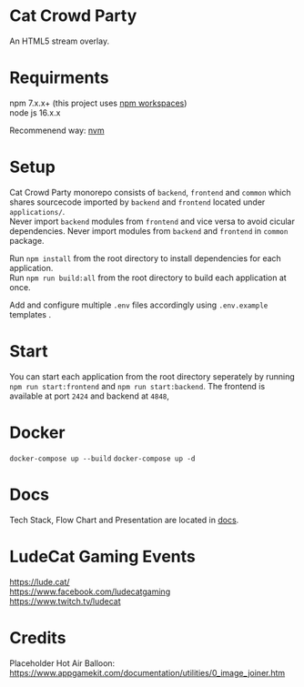 # Cat Crowd Party

An HTML5 stream overlay.

# Requirments

npm 7.x.x+ (this project uses [npm workspaces](https://docs.npmjs.com/cli/v7/using-npm/workspaces))  
node js 16.x.x

Recommenend way: [nvm](https://github.com/nvm-sh/nvm)

# Setup

Cat Crowd Party monorepo consists of `backend`, `frontend` and `common` which shares sourcecode imported by `backend` and `frontend` located under `applications/`.  
Never import `backend` modules from `frontend` and vice versa to avoid cicular dependencies. Never import modules from `backend` and `frontend` in `common` package.

Run `npm install` from the root directory to install dependencies for each application.  
Run `npm run build:all` from the root directory to build each application at once.

Add and configure multiple `.env` files accordingly using `.env.example` templates .

# Start

You can start each application from the root directory seperately by running `npm run start:frontend` and `npm run start:backend`.
The frontend is available at port `2424` and backend at `4848`,

# Docker

`docker-compose up --build`
`docker-compose up -d`

# Docs

Tech Stack, Flow Chart and Presentation are located in [docs](docs).

# LudeCat Gaming Events

https://lude.cat/  
https://www.facebook.com/ludecatgaming  
https://www.twitch.tv/ludecat

# Credits

Placeholder Hot Air Balloon: https://www.appgamekit.com/documentation/utilities/0_image_joiner.htm
